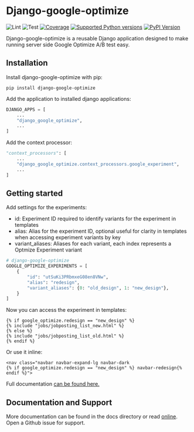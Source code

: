 # Django-google-optimize

![Lint](https://github.com/adinhodovic/django-google-optimize/workflows/Test/badge.svg)
![Test](https://github.com/adinhodovic/django-google-optimize/workflows/Lint/badge.svg)
[![Coverage](https://codecov.io/gh/adinhodovic/django-google-optimize/branch/master/graphs/badge.svg)](https://codecov.io/gh/adinhodovic/django-google-optimize/branch/master)
[![Supported Python versions](https://img.shields.io/pypi/pyversions/django-google-optimize.svg)](https://pypi.org/project/django-google-optimize/)
[![PyPI Version](https://img.shields.io/pypi/v/django-google-optimize.svg?style=flat)](https://pypi.org/project/django-google-optimize/)

Django-google-optimize is a reusable Django application designed to make running server side Google Optimize A/B test easy.

## Installation

Install django-google-optimize with pip:

`pip install django-google-optimize`

Add the application to installed django applications:

```py
DJANGO_APPS = [
    ...
    "django_google_optimize",
    ...
]
```

Add the context processor:

```py
"context_processors": [
    ...
    "django_google_optimize.context_processors.google_experiment",
    ...
]
```

## Getting started

Add settings for the experiments:

- id: Experiment ID required to identify variants for the experiment in templates
- alias: Alias for the experiment ID, optional useful for clarity in templates when accessing experiment variants by key
- variant_aliases: Aliases for each variant, each index represents a Optmize Experiment variant

```py
# django-google-optimize
GOOGLE_OPTIMIZE_EXPERIMENTS = [
    {
        "id": "utSuKi3PRbmxeG08en8VNw",
        "alias": "redesign",
        "variant_aliases": {0: "old_design", 1: "new_design"},
    }
]
```

Now you can access the experiment in templates:

```django
{% if google_optimize.redesign == "new_design" %}
{% include "jobs/jobposting_list_new.html" %}
{% else %}
{% include "jobs/jobposting_list_old.html" %}
{% endif %}
```

Or use it inline:

```django
<nav class="navbar navbar-expand-lg navbar-dark
{% if google_optimize.redesign == "new_design" %} navbar-redesign{% endif %}">
```

Full documentation [can be found here.](https://django-google-optimize.readthedocs.io/en/latest/)

## Documentation and Support

More documentation can be found in the docs directory or read [online](https://django-google-optimize.readthedocs.io/en/latest/). Open a Github issue for support.
